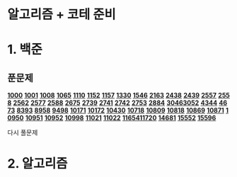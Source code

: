 # 알고리즘 + 코테 준비

# 1. 백준

## 푼문제

**[1000](https://www.acmicpc.net/problem/1000)** **[1001](https://www.acmicpc.net/problem/1001)** **[1008](https://www.acmicpc.net/problem/1008)** **[1065](https://www.acmicpc.net/problem/1065)** **[1110](https://www.acmicpc.net/problem/1110)** **[1152](https://www.acmicpc.net/problem/1152)** **[1157](https://www.acmicpc.net/problem/1157)** **[1330](https://www.acmicpc.net/problem/1330)** **[1546](https://www.acmicpc.net/problem/1546)** **[2163](https://www.acmicpc.net/problem/2163)** **[2438](https://www.acmicpc.net/problem/2438)** **[2439](https://www.acmicpc.net/problem/2439)** **[2557](https://www.acmicpc.net/problem/2557)** **[2558](https://www.acmicpc.net/problem/2558)** **[2562](https://www.acmicpc.net/problem/2562)** **[2577](https://www.acmicpc.net/problem/2577)** **[2588](https://www.acmicpc.net/problem/2588)** **[2675](https://www.acmicpc.net/problem/2675)** **[2739](https://www.acmicpc.net/problem/2739)** **[2741](https://www.acmicpc.net/problem/2741)** **[2742](https://www.acmicpc.net/problem/2742)** **[2753](https://www.acmicpc.net/problem/2753)** **[2884](https://www.acmicpc.net/problem/2884)** **[3046](https://www.acmicpc.net/problem/3046)[3052](https://www.acmicpc.net/problem/3052)** **[4344](https://www.acmicpc.net/problem/4344)** **[4673](https://www.acmicpc.net/problem/4673)** **[8393](https://www.acmicpc.net/problem/8393)** **[8958](https://www.acmicpc.net/problem/8958)** **[9498](https://www.acmicpc.net/problem/9498)** **[10171](https://www.acmicpc.net/problem/10171)** **[10172](https://www.acmicpc.net/problem/10172)** **[10430](https://www.acmicpc.net/problem/10430)** **[10718](https://www.acmicpc.net/problem/10718)** **[10809](https://www.acmicpc.net/problem/10809)** **[10818](https://www.acmicpc.net/problem/10818)** **[10869](https://www.acmicpc.net/problem/10869)** **[10871](https://www.acmicpc.net/problem/10871)** **[10950](https://www.acmicpc.net/problem/10950)** **[10951](https://www.acmicpc.net/problem/10951)** **[10952](https://www.acmicpc.net/problem/10952)** **[10998](https://www.acmicpc.net/problem/10998)** **[11021](https://www.acmicpc.net/problem/11021)** **[11022](https://www.acmicpc.net/problem/11022)** **[11654](https://www.acmicpc.net/problem/11654)[11720](https://www.acmicpc.net/problem/11720)** **[14681](https://www.acmicpc.net/problem/14681)** **[15552](https://www.acmicpc.net/problem/15552)** **[15596](https://www.acmicpc.net/problem/15596)**

다시 풀문제 

# 2. 알고리즘